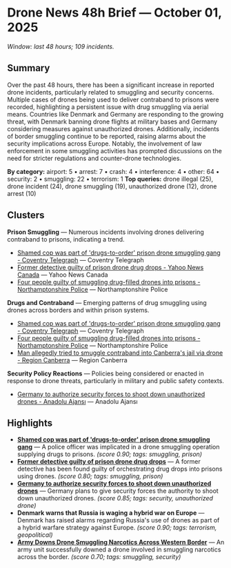# Drone News 48h Brief — October 01, 2025

_Window: last 48 hours; 109 incidents._

## Summary
Over the past 48 hours, there has been a significant increase in reported drone incidents, particularly related to smuggling and security concerns. Multiple cases of drones being used to deliver contraband to prisons were recorded, highlighting a persistent issue with drug smuggling via aerial means. Countries like Denmark and Germany are responding to the growing threat, with Denmark banning drone flights at military bases and Germany considering measures against unauthorized drones. Additionally, incidents of border smuggling continue to be reported, raising alarms about the security implications across Europe. Notably, the involvement of law enforcement in some smuggling activities has prompted discussions on the need for stricter regulations and counter-drone technologies.

**By category:** airport: 5 • arrest: 7 • crash: 4 • interference: 4 • other: 64 • security: 2 • smuggling: 22 • terrorism: 1
**Top queries:** drone illegal (25), drone incident (24), drone smuggling (19), unauthorized drone (12), drone arrest (10)

## Clusters
**Prison Smuggling** — Numerous incidents involving drones delivering contraband to prisons, indicating a trend.
- [Shamed cop was part of 'drugs-to-order' prison drone smuggling gang - Coventry Telegraph](https://news.google.com/rss/articles/CBMikwFBVV95cUxNQ0FiZmxQX3B0UGdYOFRFd0x4Y1NqZjNWT1BGcXlXY0s5ZFluODV2TGJxd1VKaDN2ODc0VzNrNy1rdkZqU3Z3cU1fdHZGMmQtMUZHQ0x6dTEtVFZ5aUNpYUZhSUpRRnJuWVN5Rk94d2NvLWhtaDV5aENjT25ORGJsTXVsN0xTd2w5YURiQ1hTUU9TanfSAZgBQVVfeXFMT2VjcC1Zb2VjUkdtWjRjRTdPRDVHT242d3VaTnF2ZGJpYWR2ZF8xLUhVRmNNdDV1bXlMalhxNGVtYU41eGpLZ25lQlJCc0hsWEJnVnEzenhkSGlETXdSbEpXcFhYQ1VvdWx3ZmpBbkg3cWFHLURrZTVTb0ZjYjRTdHU2cmlCeGdvaWt1eG41X2lUNHIxVFludXQ?oc=5) — Coventry Telegraph
- [Former detective guilty of prison drone drug drops - Yahoo News Canada](https://news.google.com/rss/articles/CBMigwFBVV95cUxPNVNabWs1TE03Mm1oSko3bVB0bGNiVkxQWFZkLTZObjNLb0V3RFZPVXBZSldqWXlPczc5cXowMUhCMUxiM0trOFVfRGwyckNKX3pfZ2FsZURVaU4tUDUzUy1EakJzZG9yNllNVzIweTNDTHdsZV80Z2l4bXdQZWowZFJxbw?oc=5) — Yahoo News Canada
- [Four people guilty of smuggling drug-filled drones into prisons - Northamptonshire Police](https://news.google.com/rss/articles/CBMi1AFBVV95cUxQRTdsbTE2WmNWSWFrLVlTd0ZYUFlBUVB2M2hjZE9FUVMwOUJNa1FmQTVWaU9FOVJiY0pvY29IN0ViTXNnYTBxMktFYm85cVA4M05jYmRHdjRWc1BkVGtfV1JuYnFCVnJxY2JRZUs4OGo4UzZnZFJ1NUJHNlM0YVBpRUM2M2o1NE1NOU96azloQy1EQ1VBWmNiWGZISnVSb1d3RS05NXpJTnlfcjJ5RmdQNzQ2M1FwQ3pDSnBNb3VSQ20wRTJrNl9lQnVBN3RTemMzTW9WNA?oc=5) — Northamptonshire Police

**Drugs and Contraband** — Emerging patterns of drug smuggling using drones across borders and within prison systems.
- [Shamed cop was part of 'drugs-to-order' prison drone smuggling gang - Coventry Telegraph](https://news.google.com/rss/articles/CBMikwFBVV95cUxNQ0FiZmxQX3B0UGdYOFRFd0x4Y1NqZjNWT1BGcXlXY0s5ZFluODV2TGJxd1VKaDN2ODc0VzNrNy1rdkZqU3Z3cU1fdHZGMmQtMUZHQ0x6dTEtVFZ5aUNpYUZhSUpRRnJuWVN5Rk94d2NvLWhtaDV5aENjT25ORGJsTXVsN0xTd2w5YURiQ1hTUU9TanfSAZgBQVVfeXFMT2VjcC1Zb2VjUkdtWjRjRTdPRDVHT242d3VaTnF2ZGJpYWR2ZF8xLUhVRmNNdDV1bXlMalhxNGVtYU41eGpLZ25lQlJCc0hsWEJnVnEzenhkSGlETXdSbEpXcFhYQ1VvdWx3ZmpBbkg3cWFHLURrZTVTb0ZjYjRTdHU2cmlCeGdvaWt1eG41X2lUNHIxVFludXQ?oc=5) — Coventry Telegraph
- [Four people guilty of smuggling drug-filled drones into prisons - Northamptonshire Police](https://news.google.com/rss/articles/CBMi1AFBVV95cUxQRTdsbTE2WmNWSWFrLVlTd0ZYUFlBUVB2M2hjZE9FUVMwOUJNa1FmQTVWaU9FOVJiY0pvY29IN0ViTXNnYTBxMktFYm85cVA4M05jYmRHdjRWc1BkVGtfV1JuYnFCVnJxY2JRZUs4OGo4UzZnZFJ1NUJHNlM0YVBpRUM2M2o1NE1NOU96azloQy1EQ1VBWmNiWGZISnVSb1d3RS05NXpJTnlfcjJ5RmdQNzQ2M1FwQ3pDSnBNb3VSQ20wRTJrNl9lQnVBN3RTemMzTW9WNA?oc=5) — Northamptonshire Police
- [Man allegedly tried to smuggle contraband into Canberra's jail via drone - Region Canberra](https://news.google.com/rss/articles/CBMiowFBVV95cUxQQWR6ZEItT3dSeXJhT1RUOERVMndIb3dwNnJLN29Zc0JIVDlRVUg5djEwRXYyU3pnbE40dDhQeFBvcF9pcWdlSjdHSjlWSHdDM2d2R0hoY0xIZ24wRTlkUHJYWTczcnpmY2NqUnZYcmpCRWQ3VEIxM0R4WDlXZGY5RjdqcFhtTkoteHN3REI2Mko0d1BmTVRHdEQ5RzhlR2hfaDBN?oc=5) — Region Canberra

**Security Policy Reactions** — Policies being considered or enacted in response to drone threats, particularly in military and public safety contexts.
- [Germany to authorize security forces to shoot down unauthorized drones - Anadolu Ajansı](https://news.google.com/rss/articles/CBMirwFBVV95cUxPZEVMM0lqM3ZtLUtKNHRidUl2bEpTZ0FPdHdsTkJTQ0xKTHpGSGpHSkVqd3BnbXFTX0l2NUF6ZkN4dzkxVXVhNmtPaHViZWM2ZENNZ0t4WlRBRncyZEUwSk1HT1hRdFBNbUQ5T0FIU0xzQ0puaUQ0V2dzOG11NzE0cU5iSE5YWE1hQ1lTd05FdUQxYXNUWDg4bW0zRXNWLXJkZ3cyUmM0cmNXOUVPeGdF?oc=5) — Anadolu Ajansı

## Highlights
- **[Shamed cop was part of 'drugs-to-order' prison drone smuggling gang](https://news.google.com/rss/articles/CBMikwFBVV95cUxNQ0FiZmxQX3B0UGdYOFRFd0x4Y1NqZjNWT1BGcXlXY0s5ZFluODV2TGJxd1VKaDN2ODc0VzNrNy1rdkZqU3Z3cU1fdHZGMmQtMUZHQ0x6dTEtVFZ5aUNpYUZhSUpRRnJuWVN5Rk94d2NvLWhtaDV5aENjT25ORGJsTXVsN0xTd2w5YURiQ1hTUU9TanfSAZgBQVVfeXFMT2VjcC1Zb2VjUkdtWjRjRTdPRDVHT242d3VaTnF2ZGJpYWR2ZF8xLUhVRmNNdDV1bXlMalhxNGVtYU41eGpLZ25lQlJCc0hsWEJnVnEzenhkSGlETXdSbEpXcFhYQ1VvdWx3ZmpBbkg3cWFHLURrZTVTb0ZjYjRTdHU2cmlCeGdvaWt1eG41X2lUNHIxVFludXQ?oc=5)** — A police officer was implicated in a drone smuggling operation supplying drugs to prisons. _(score 0.90; tags: smuggling, prison)_
- **[Former detective guilty of prison drone drug drops](https://news.google.com/rss/articles/CBMigwFBVV95cUxPNVNabWs1TE03Mm1oSko3bVB0bGNiVkxQWFZkLTZObjNLb0V3RFZPVXBZSldqWXlPczc5cXowMUhCMUxiM0trOFVfRGwyckNKX3pfZ2FsZURVaU4tUDUzUy1EakJzZG9yNllNVzIweTNDTHdsZV80Z2l4bXdQZWowZFJxbw?oc=5)** — A former detective has been found guilty of orchestrating drug drops into prisons using drones. _(score 0.80; tags: smuggling, prison)_
- **[Germany to authorize security forces to shoot down unauthorized drones](https://news.google.com/rss/articles/CBMihwFBVV95cUxNWFZwODI4WGpaaWV1VXkxcVBxRlZaRFlfSVJZWFZGUU5FOEFVU2t2VDFhMG4yaUV1aEpfQTdJUzNVSHRiUzk1S3VfMEtPUl96d0lSX3Fia3ljejR2bDBBX1R3N2NFOVc5bEJTOGI0Rm4xYV91OHdsRDNZdHdEWEdvbTJuYjVjOGs?oc=5)** — Germany plans to give security forces the authority to shoot down unauthorized drones. _(score 0.85; tags: security, unauthorized drone)_
- **Denmark warns that Russia is waging a hybrid war on Europe** — Denmark has raised alarms regarding Russia's use of drones as part of a hybrid warfare strategy against Europe. _(score 0.90; tags: terrorism, geopolitical)_
- **[Army Downs Drone Smuggling Narcotics Across Western Border](https://news.google.com/rss/articles/CBMiTkFVX3lxTE1RS2w5b21xTWEyM05vM19LYjM1cm5ESGhuQVNxTk02Yk5EdUZRdVFvWDlJTE9uUXJuZm1ZalZwSnRZV1hqMzllUjJVOHBOZw?oc=5)** — An army unit successfully downed a drone involved in smuggling narcotics across the border. _(score 0.70; tags: smuggling, security)_
